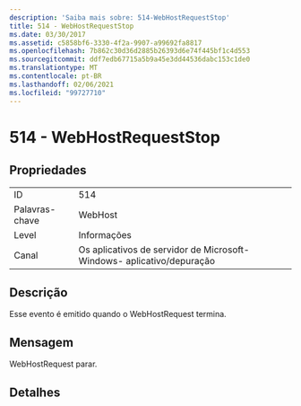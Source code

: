 ```yaml
---
description: 'Saiba mais sobre: 514-WebHostRequestStop'
title: 514 - WebHostRequestStop
ms.date: 03/30/2017
ms.assetid: c5858bf6-3330-4f2a-9907-a99692fa8817
ms.openlocfilehash: 7b862c30d36d2885b26393d6e74f445bf1c4d553
ms.sourcegitcommit: ddf7edb67715a5b9a45e3dd44536dabc153c1de0
ms.translationtype: MT
ms.contentlocale: pt-BR
ms.lasthandoff: 02/06/2021
ms.locfileid: "99727710"
---
```

# <a name="514---webhostrequeststop"></a>514 - WebHostRequestStop

## <a name="properties"></a>Propriedades  
  
|||  
|-|-|  
|ID|514|  
|Palavras-chave|WebHost|  
|Level|Informações|  
|Canal|Os aplicativos de servidor de Microsoft-Windows- aplicativo/depuração|  
  
## <a name="description"></a>Descrição  

 Esse evento é emitido quando o WebHostRequest termina.  
  
## <a name="message"></a>Mensagem  

 WebHostRequest parar.  
  
## <a name="details"></a>Detalhes
